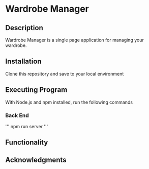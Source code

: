 # Wardrobe Manager

## Description

Wardrobe Manager is a single page application for managing your wardrobe.

## Installation

Clone this repository and save to your local environment

## Executing Program

With Node.js and npm installed, run the following commands

### Back End

'''
npm run server
'''

## Functionality

## Acknowledgments 
